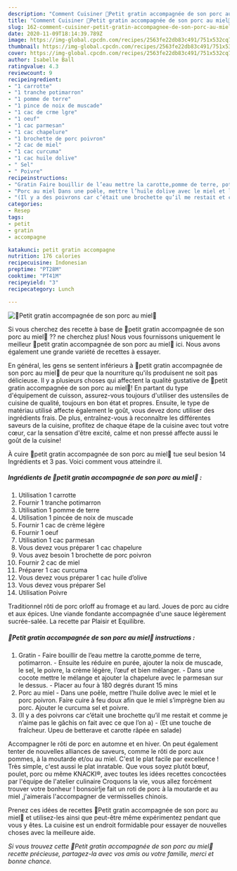 ```yaml
---
description: "Comment Cuisiner 🌱Petit gratin accompagnée de son porc au miel🌱"
title: "Comment Cuisiner 🌱Petit gratin accompagnée de son porc au miel🌱"
slug: 162-comment-cuisiner-petit-gratin-accompagnee-de-son-porc-au-miel
date: 2020-11-09T18:14:39.789Z
image: https://img-global.cpcdn.com/recipes/2563fe22db83c491/751x532cq70/🌱petit-gratin-accompagnee-de-son-porc-au-miel🌱-photo-principale-de-la-recette.jpg
thumbnail: https://img-global.cpcdn.com/recipes/2563fe22db83c491/751x532cq70/🌱petit-gratin-accompagnee-de-son-porc-au-miel🌱-photo-principale-de-la-recette.jpg
cover: https://img-global.cpcdn.com/recipes/2563fe22db83c491/751x532cq70/🌱petit-gratin-accompagnee-de-son-porc-au-miel🌱-photo-principale-de-la-recette.jpg
author: Isabelle Ball
ratingvalue: 4.3
reviewcount: 9
recipeingredient:
- "1 carrotte"
- "1 tranche potimarron"
- "1 pomme de terre"
- "1 pince de noix de muscade"
- "1 cac de crme lgre"
- "1 oeuf"
- "1 cac parmesan"
- "1 cac chapelure"
- "1 brochette de porc poivron"
- "2 cac de miel"
- "1 cac curcuma"
- "1 cac huile dolive"
- " Sel"
- " Poivre"
recipeinstructions:
- "Gratin Faire bouillir de l’eau mettre la carotte,pomme de terre, potimarron. Ensuite les réduire en purée, ajouter la noix de muscade, le sel, le poivre, la crème légère, l’œuf et bien mélanger. Dans une cocote mettre le mélange et ajouter la chapelure avec le parmesan sur le dessus. Placer au four à 180 degrés durant 15 mins"
- "Porc au miel Dans une poêle, mettre l’huile dolive avec le miel et le porc poivron. Faire cuire à feu doux afin que le miel s’imprègne bien au porc. Ajouter le curcuma sel et poivre."
- "(Il y a des poivrons car c’était une brochette qu’il me restait et comme je n’aime pas le gâchis on fait avec ce que l’on a) (Et une touche de fraîcheur. Upeu de betterave et carotte râpée en salade)"
categories:
- Resep
tags:
- petit
- gratin
- accompagne

katakunci: petit gratin accompagne 
nutrition: 176 calories
recipecuisine: Indonesian
preptime: "PT28M"
cooktime: "PT41M"
recipeyield: "3"
recipecategory: Lunch

---
```



![🌱Petit gratin accompagnée de son porc au miel🌱](https://img-global.cpcdn.com/recipes/2563fe22db83c491/751x532cq70/🌱petit-gratin-accompagnee-de-son-porc-au-miel🌱-photo-principale-de-la-recette.jpg)

Si vous cherchez des recette à base de 🌱petit gratin accompagnée de son porc au miel🌱 ?? ne cherchez plus! Nous vous fournissons uniquement le meilleur 🌱petit gratin accompagnée de son porc au miel🌱 ici. Nous avons également une grande variété de recettes à essayer.

En général, les gens se sentent inférieurs à 🌱petit gratin accompagnée de son porc au miel🌱 de peur que la nourriture qu'ils produisent ne soit pas délicieuse. Il y a plusieurs choses qui affectent la qualité gustative de 🌱petit gratin accompagnée de son porc au miel🌱! En partant du type d'équipement de cuisson, assurez-vous toujours d'utiliser des ustensiles de cuisine de qualité, toujours en bon état et propres. Ensuite, le type de matériau utilisé affecte également le goût, vous devez donc utiliser des ingrédients frais. De plus, entraînez-vous à reconnaître les différentes saveurs de la cuisine, profitez de chaque étape de la cuisine avec tout votre cœur, car la sensation d'être excité, calme et non pressé affecte aussi le goût de la cuisine!

<!--inarticleads1-->

À cuire 🌱petit gratin accompagnée de son porc au miel🌱 tue seul besion 14 Ingrédients et 3 pas. Voici comment vous atteindre il.

##### Ingrédients de 🌱petit gratin accompagnée de son porc au miel🌱 :

1. Utilisation 1 carrotte
1. Fournir 1 tranche potimarron
1. Utilisation 1 pomme de terre
1. Utilisation 1 pincée de noix de muscade
1. Fournir 1 cac de crème légère
1. Fournir 1 oeuf
1. Utilisation 1 cac parmesan
1. Vous devez vous préparer 1 cac chapelure
1. Vous avez besoin 1 brochette de porc poivron
1. Fournir 2 cac de miel
1. Préparer 1 cac curcuma
1. Vous devez vous préparer 1 cac huile d’olive
1. Vous devez vous préparer  Sel
1. Utilisation  Poivre


Traditionnel rôti de porc orloff au fromage et au lard. Joues de porc au cidre et aux épices. Une viande fondante accompagnée d&#39;une sauce légèrement sucrée-salée. La recette par Plaisir et Equilibre. 

<!--inarticleads2-->

##### 🌱Petit gratin accompagnée de son porc au miel🌱 instructions :

1. Gratin - Faire bouillir de l’eau mettre la carotte,pomme de terre, potimarron. - Ensuite les réduire en purée, ajouter la noix de muscade, le sel, le poivre, la crème légère, l’œuf et bien mélanger. - Dans une cocote mettre le mélange et ajouter la chapelure avec le parmesan sur le dessus. - Placer au four à 180 degrés durant 15 mins
1. Porc au miel - Dans une poêle, mettre l’huile dolive avec le miel et le porc poivron. Faire cuire à feu doux afin que le miel s’imprègne bien au porc. Ajouter le curcuma sel et poivre.
1. (Il y a des poivrons car c’était une brochette qu’il me restait et comme je n’aime pas le gâchis on fait avec ce que l’on a) - (Et une touche de fraîcheur. Upeu de betterave et carotte râpée en salade)


Accompagner le rôti de porc en automne et en hiver. On peut également tenter de nouvelles alliances de saveurs, comme le rôti de porc aux pommes, à la moutarde et/ou au miel. C&#39;est le plat facile par excellence ! Très simple, c&#39;est aussi le plat inratable. Que vous soyez plutôt bœuf, poulet, porc ou même KNACKI®, avec toutes les idées recettes concoctées par l&#39;équipe de l&#39;atelier culinaire Croquons la vie, vous allez forcément trouver votre bonheur ! bonsoir!je fait un roti de porc à la moutarde et au miel ,j&#39;aimerais l&#39;accompagner de vermisselles chinois. 

<!--inarticleads1-->

<p>
Prenez ces idées de recettes 🌱Petit gratin accompagnée de son porc au miel🌱 et utilisez-les ainsi que peut-être même expérimentez pendant que vous y êtes. La cuisine est un endroit formidable pour essayer de nouvelles choses avec la meilleure aide.
</p>

<p>
<i>Si vous trouvez cette 🌱Petit gratin accompagnée de son porc au miel🌱 recette précieuse, partagez-la avec vos amis ou votre famille, merci et bonne chance.</i>
</p>
